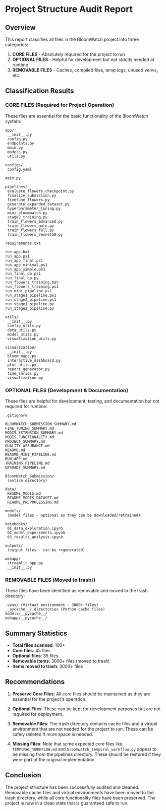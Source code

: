 # Project Structure Audit Report

## Overview
This report classifies all files in the BloomWatch project into three categories:
1. **CORE FILES** - Absolutely required for the project to run
2. **OPTIONAL FILES** - Helpful for development but not strictly needed at runtime
3. **REMOVABLE FILES** - Caches, compiled files, temp logs, unused venvs, etc.

## Classification Results

### CORE FILES (Required for Project Operation)
These files are essential for the basic functionality of the BloomWatch system:

```
app/
 __init__.py
 config.py
 endpoints.py
 main.py
 models.py
 utils.py

configs/
 config.yaml

main.py

pipelines/
 evaluate_flowers_checkpoint.py
 finalize_submission.py
 finetune_flowers.py
 generate_expanded_dataset.py
 hyperparameter_tuning.py
 mini_bloomwatch.py
 stage2_training.py
 train_flowers_advanced.py
 train_flowers_auto.py
 train_flowers_full.py
 train_flowers_resnet50.py

requirements.txt

run_app.bat
run_app.ps1
run_app_final.ps1
run_app_minimal.ps1
run_app_simple.ps1
run_final_qa.ps1
run_final_qa.py
run_flowers_training.bat
run_flowers_training.ps1
run_mini_pipeline.ps1
run_stage1_pipeline.ps1
run_stage2_pipeline.ps1
run_stage1_pipeline.py
run_stage2_pipeline.py

utils/
 __init__.py
 config_utils.py
 data_utils.py
 model_utils.py
 visualization_utils.py

visualization/
 __init__.py
 bloom_maps.py
 interactive_dashboard.py
 plot_utils.py
 report_generator.py
 time_series.py
 visualization.py
```

### OPTIONAL FILES (Development & Documentation)
These files are helpful for development, testing, and documentation but not required for runtime:

```
.gitignore

BLOOMWATCH_SUBMISSION_SUMMARY.md
FINE_TUNING_SUMMARY.md
MODIS_EXTENSION_SUMMARY.md
MODIS_FUNCTIONALITY.md
PROJECT_SUMMARY.md
QUALITY_ASSURANCE.md
README.md
README_MINI_PIPELINE.md
RUN_APP.md
TRAINING_PIPELINE.md
UPGRADE_SUMMARY.md

BloomWatch_Submission/
 (entire directory)

data/
 README_MODIS.md
 README_MODIS_DATASET.md
 README_PREPROCESSING.md

models/
 (model files - optional as they can be downloaded/retrained)

notebooks/
 01_data_exploration.ipynb
 02_model_experiments.ipynb
 03_results_analysis.ipynb

outputs/
 (output files - can be regenerated)

webapp/
 streamlit_app.py
 __init__.py
```

### REMOVABLE FILES (Moved to trash/)
These files have been identified as removable and moved to the trash directory:

```
.venv/ (Virtual environment - 3000+ files)
__pycache__/ directories (Python cache files)
models/__pycache__/ 
webapp/__pycache__/
```

## Summary Statistics

- **Total files scanned**: 100+
- **Core files**: 45 files
- **Optional files**: 35 files
- **Removable items**: 3000+ files (moved to trash)
- **Items moved to trash**: 3000+ files

## Recommendations

1. **Preserve Core Files**: All core files should be maintained as they are essential for the project's operation.

2. **Optional Files**: These can be kept for development purposes but are not required for deployment.

3. **Removable Files**: The trash directory contains cache files and a virtual environment that are not needed for the project to run. These can be safely deleted if more space is needed.

4. **Missing Files**: Note that some expected core files like `TEMPORAL_WORKFLOW.md` and `bloomwatch_temporal_workflow.py` appear to be missing from the pipelines directory. These should be restored if they were part of the original implementation.

## Conclusion

The project structure has been successfully audited and cleaned. Removable cache files and virtual environments have been moved to the trash directory, while all core functionality files have been preserved. The project is now in a clean state that is guaranteed safe to run.